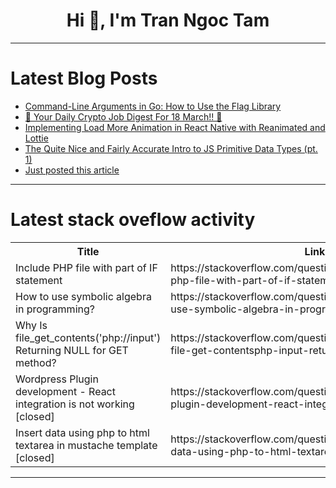<h1 align="center">Hi 👋, I'm Tran Ngoc Tam</h1>

---

# Latest Blog Posts 
<!-- BLOG-POST-LIST:START -->
- [Command-Line Arguments in Go: How to Use the Flag Library](https://dev.to/leapcell/command-line-arguments-in-go-how-to-use-the-flag-library-1j62)
- [🚀 Your Daily Crypto Job Digest For 18 March!! 🚀](https://dev.to/web3hires/your-daily-crypto-job-digest-for-18-march-4i9p)
- [Implementing Load More Animation in React Native with Reanimated and Lottie](https://dev.to/amitkumar13/implementing-load-more-animation-in-react-native-with-reanimated-and-lottie-3ddh)
- [The Quite Nice and Fairly Accurate Intro to JS Primitive Data Types &lpar;pt. 1&rpar;](https://dev.to/ale3oula/the-quite-nice-and-fairly-accurate-intro-to-js-primitive-data-types-pt-1-oj4)
- [Just posted this article](https://dev.to/syakirurahman/just-posted-this-article-498g)
<!-- BLOG-POST-LIST:END -->

---

# Latest stack oveflow activity
<table>
  <tr><th>Title</th><th>Link</th></tr>
  <!-- STACKOVERFLOW:START --><tr><td>Include PHP file with part of IF statement</td><td>https://stackoverflow.com/questions/79517250/include-php-file-with-part-of-if-statement</td></tr><tr><td>How to use symbolic algebra in programming?</td><td>https://stackoverflow.com/questions/79517144/how-to-use-symbolic-algebra-in-programming</td></tr><tr><td>Why Is file_get_contents&lpar;&#39;php://input&#39;&rpar; Returning NULL for GET method?</td><td>https://stackoverflow.com/questions/79517056/why-is-file-get-contentsphp-input-returning-null-for-get-method</td></tr><tr><td>Wordpress Plugin development - React integration is not working [closed]</td><td>https://stackoverflow.com/questions/79516901/wordpress-plugin-development-react-integration-is-not-working</td></tr><tr><td>Insert data using php to html textarea in mustache template [closed]</td><td>https://stackoverflow.com/questions/79516404/insert-data-using-php-to-html-textarea-in-mustache-template</td></tr><!-- STACKOVERFLOW:END -->
</table>

---


